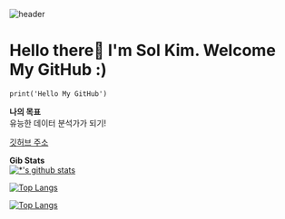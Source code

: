 ![header](https://capsule-render.vercel.app/api?type=egg&color=auto&height=300&section=header&text=New%20Wisdom&fontSize=90)
# Hello there👋 I'm Sol Kim. Welcome My GitHub :)
```
print('Hello My GitHub')
````
**나의 목표**<br>
유능한 데이터 분석가가 되기!


[깃허브 주소](https://github.com/kimsol0106/)


**Gib Stats**<br>
[![*'s github stats](https://github-readme-stats.vercel.app/api?username=kimsol0106)](https://github.com/kimsol0106)

[![Top Langs](https://github-readme-stats.vercel.app/api/top-langs/?username=kimsol0106)](https://github.com/kimsol0106/github-readme-stats)

[![Top Langs](https://github-readme-stats.vercel.app/api/top-langs/?username=kimsol0106&layout=compact)](https://github.com/kimsol0106/github-readme-stats)



